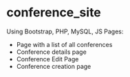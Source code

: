 # conference_site
Using Bootstrap, PHP, MySQL, JS
Pages:
- Page with a list of all conferences
- Conference details page
- Conference Edit Page
- Conference creation page
